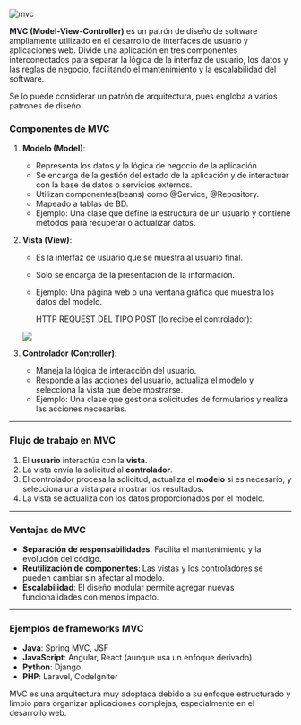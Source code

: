 
![mvc](remote-springboot-guide/Resources/{78A0B196-FF01-4D6B-964A-24B317B0452B}.png)


**MVC (Model-View-Controller)** es un patrón de diseño de software ampliamente utilizado en el desarrollo de interfaces de usuario y aplicaciones web. Divide una aplicación en tres componentes interconectados para separar la lógica de la interfaz de usuario, los datos y las reglas de negocio, facilitando el mantenimiento y la escalabilidad del software.

Se lo puede considerar un patrón de arquitectura, pues engloba a varios patrones de diseño.

### **Componentes de MVC**

1. **Modelo (Model)**:
    
    - Representa los datos y la lógica de negocio de la aplicación.
    - Se encarga de la gestión del estado de la aplicación y de interactuar con la base de datos o servicios externos.
    - Utilizan componentes(beans) como @Service, @Repository.
    - Mapeado a tablas de BD.
    - Ejemplo: Una clase que define la estructura de un usuario y contiene métodos para recuperar o actualizar datos.
    
1. **Vista (View)**:
    
    - Es la interfaz de usuario que se muestra al usuario final.
    - Solo se encarga de la presentación de la información.
    - Ejemplo: Una página web o una ventana gráfica que muestra los datos del modelo.


		HTTP REQUEST DEL TIPO POST (lo recibe el controlador):
		
	 ![](remote-springboot-guide/Resources/{D7884FF9-D966-402B-B1C1-28E8F9DF67F6}.png)
	 
1. **Controlador (Controller)**:
    
    - Maneja la lógica de interacción del usuario.
    - Responde a las acciones del usuario, actualiza el modelo y selecciona la vista que debe mostrarse.
    - Ejemplo: Una clase que gestiona solicitudes de formularios y realiza las acciones necesarias.

---

### **Flujo de trabajo en MVC**

1. El **usuario** interactúa con la **vista**.
2. La vista envía la solicitud al **controlador**.
3. El controlador procesa la solicitud, actualiza el **modelo** si es necesario, y selecciona una vista para mostrar los resultados.
4. La vista se actualiza con los datos proporcionados por el modelo.

---

### **Ventajas de MVC**

- **Separación de responsabilidades**: Facilita el mantenimiento y la evolución del código.
- **Reutilización de componentes**: Las vistas y los controladores se pueden cambiar sin afectar al modelo.
- **Escalabilidad**: El diseño modular permite agregar nuevas funcionalidades con menos impacto.

---

### **Ejemplos de frameworks MVC**

- **Java**: Spring MVC, JSF
- **JavaScript**: Angular, React (aunque usa un enfoque derivado)
- **Python**: Django
- **PHP**: Laravel, CodeIgniter

MVC es una arquitectura muy adoptada debido a su enfoque estructurado y limpio para organizar aplicaciones complejas, especialmente en el desarrollo web.